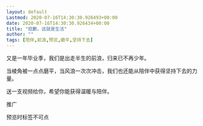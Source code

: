 ```yaml
---
layout: default
Lastmod: 2020-07-16T14:30:30.926493+00:00
date: 2020-07-16T14:30:30.926434+00:00
title: "抱歉，这就是生活"
author: ""
tags: [陪伴,前浪,预览,磨平,坚持下去]
---
```


又是一年毕业季，我们是出走半生的前浪，归来已不再少年。  

  

当棱角被一点点磨平，当风浪一次次冲击，我们也还能从陪伴中获得坚持下去的力量。

  

送一支视频给你，希望你能获得温暖与陪伴。

推广

预览时标签不可点

